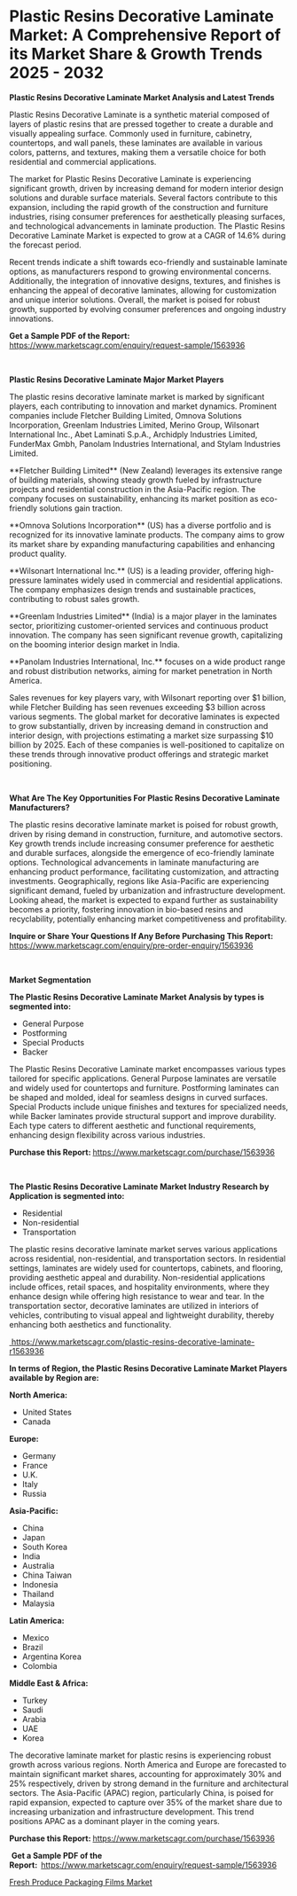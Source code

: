 <p><h1>Plastic Resins Decorative Laminate Market: A Comprehensive Report of its Market Share & Growth Trends 2025 - 2032</h1></p><p><strong>Plastic Resins Decorative Laminate Market Analysis and Latest Trends</strong></p>
<p><p>Plastic Resins Decorative Laminate is a synthetic material composed of layers of plastic resins that are pressed together to create a durable and visually appealing surface. Commonly used in furniture, cabinetry, countertops, and wall panels, these laminates are available in various colors, patterns, and textures, making them a versatile choice for both residential and commercial applications.</p><p>The market for Plastic Resins Decorative Laminate is experiencing significant growth, driven by increasing demand for modern interior design solutions and durable surface materials. Several factors contribute to this expansion, including the rapid growth of the construction and furniture industries, rising consumer preferences for aesthetically pleasing surfaces, and technological advancements in laminate production. The Plastic Resins Decorative Laminate Market is expected to grow at a CAGR of 14.6% during the forecast period.</p><p>Recent trends indicate a shift towards eco-friendly and sustainable laminate options, as manufacturers respond to growing environmental concerns. Additionally, the integration of innovative designs, textures, and finishes is enhancing the appeal of decorative laminates, allowing for customization and unique interior solutions. Overall, the market is poised for robust growth, supported by evolving consumer preferences and ongoing industry innovations.</p></p>
<p><strong>Get a Sample PDF of the Report:&nbsp;</strong> <a href="https://www.marketscagr.com/enquiry/request-sample/1563936?utm_campaign=1950&utm_medium=2&utm_source=Github&utm_content=ia&utm_term=02042025&utm_id=plastic-resins-decorative-laminate">https://www.marketscagr.com/enquiry/request-sample/1563936</a></p>
<p>&nbsp;</p>
<p><strong>Plastic Resins Decorative Laminate Major Market Players</strong></p>
<p><p>The plastic resins decorative laminate market is marked by significant players, each contributing to innovation and market dynamics. Prominent companies include Fletcher Building Limited, Omnova Solutions Incorporation, Greenlam Industries Limited, Merino Group, Wilsonart International Inc., Abet Laminati S.p.A., Archidply Industries Limited, FunderMax Gmbh, Panolam Industries International, and Stylam Industries Limited.</p><p>**Fletcher Building Limited** (New Zealand) leverages its extensive range of building materials, showing steady growth fueled by infrastructure projects and residential construction in the Asia-Pacific region. The company focuses on sustainability, enhancing its market position as eco-friendly solutions gain traction.</p><p>**Omnova Solutions Incorporation** (US) has a diverse portfolio and is recognized for its innovative laminate products. The company aims to grow its market share by expanding manufacturing capabilities and enhancing product quality. </p><p>**Wilsonart International Inc.** (US) is a leading provider, offering high-pressure laminates widely used in commercial and residential applications. The company emphasizes design trends and sustainable practices, contributing to robust sales growth.</p><p>**Greenlam Industries Limited** (India) is a major player in the laminates sector, prioritizing customer-oriented services and continuous product innovation. The company has seen significant revenue growth, capitalizing on the booming interior design market in India.</p><p>**Panolam Industries International, Inc.** focuses on a wide product range and robust distribution networks, aiming for market penetration in North America. </p><p>Sales revenues for key players vary, with Wilsonart reporting over $1 billion, while Fletcher Building has seen revenues exceeding $3 billion across various segments. The global market for decorative laminates is expected to grow substantially, driven by increasing demand in construction and interior design, with projections estimating a market size surpassing $10 billion by 2025. Each of these companies is well-positioned to capitalize on these trends through innovative product offerings and strategic market positioning.</p></p>
<p>&nbsp;</p>
<p><strong>What Are The Key Opportunities For Plastic Resins Decorative Laminate Manufacturers?</strong></p>
<p><p>The plastic resins decorative laminate market is poised for robust growth, driven by rising demand in construction, furniture, and automotive sectors. Key growth trends include increasing consumer preference for aesthetic and durable surfaces, alongside the emergence of eco-friendly laminate options. Technological advancements in laminate manufacturing are enhancing product performance, facilitating customization, and attracting investments. Geographically, regions like Asia-Pacific are experiencing significant demand, fueled by urbanization and infrastructure development. Looking ahead, the market is expected to expand further as sustainability becomes a priority, fostering innovation in bio-based resins and recyclability, potentially enhancing market competitiveness and profitability.</p></p>
<p><strong>Inquire or Share Your Questions If Any Before Purchasing This Report:</strong> <a href="https://www.marketscagr.com/enquiry/pre-order-enquiry/1563936?utm_campaign=1950&utm_medium=2&utm_source=Github&utm_content=ia&utm_term=02042025&utm_id=plastic-resins-decorative-laminate">https://www.marketscagr.com/enquiry/pre-order-enquiry/1563936</a></p>
<p>&nbsp;</p>
<p><strong>Market Segmentation</strong></p>
<p><strong>The Plastic Resins Decorative Laminate Market Analysis by types is segmented into:</strong></p>
<p><ul><li>General Purpose</li><li>Postforming</li><li>Special Products</li><li>Backer</li></ul></p>
<p><p>The Plastic Resins Decorative Laminate market encompasses various types tailored for specific applications. General Purpose laminates are versatile and widely used for countertops and furniture. Postforming laminates can be shaped and molded, ideal for seamless designs in curved surfaces. Special Products include unique finishes and textures for specialized needs, while Backer laminates provide structural support and improve durability. Each type caters to different aesthetic and functional requirements, enhancing design flexibility across various industries.</p></p>
<p><strong>Purchase this Report:&nbsp;</strong><a href="https://www.marketscagr.com/purchase/1563936?utm_campaign=1950&utm_medium=2&utm_source=Github&utm_content=ia&utm_term=02042025&utm_id=plastic-resins-decorative-laminate">https://www.marketscagr.com/purchase/1563936</a></p>
<p>&nbsp;</p>
<p><strong>The Plastic Resins Decorative Laminate Market Industry Research by Application is segmented into:</strong></p>
<p><ul><li>Residential</li><li>Non-residential</li><li>Transportation</li></ul></p>
<p><p>The plastic resins decorative laminate market serves various applications across residential, non-residential, and transportation sectors. In residential settings, laminates are widely used for countertops, cabinets, and flooring, providing aesthetic appeal and durability. Non-residential applications include offices, retail spaces, and hospitality environments, where they enhance design while offering high resistance to wear and tear. In the transportation sector, decorative laminates are utilized in interiors of vehicles, contributing to visual appeal and lightweight durability, thereby enhancing both aesthetics and functionality.</p></p>
<p><a href="https://www.marketscagr.com/plastic-resins-decorative-laminate-r1563936?utm_campaign=1950&utm_medium=2&utm_source=Github&utm_content=ia&utm_term=02042025&utm_id=plastic-resins-decorative-laminate">&nbsp;https://www.marketscagr.com/plastic-resins-decorative-laminate-r1563936</a></p>
<p><strong>In terms of Region, the Plastic Resins Decorative Laminate Market Players available by Region are:</strong></p>
<p>
    <p> <strong> North America: </strong>
        <ul>
            <li>United States</li>
            <li>Canada</li>
        </ul>
        </p> 
    <p> <strong> Europe: </strong>
        <ul>
            <li>Germany</li>
            <li>France</li>
            <li>U.K.</li>
            <li>Italy</li>
            <li>Russia</li>
        </ul>
        </p> 
    <p> <strong> Asia-Pacific: </strong>
        <ul>
            <li>China</li>
            <li>Japan</li>
            <li>South Korea</li>
            <li>India</li>
            <li>Australia</li>
            <li>China Taiwan</li>
            <li>Indonesia</li>
            <li>Thailand</li>
            <li>Malaysia</li>
        </ul>
        </p> 
    <p> <strong> Latin America: </strong>
        <ul>
            <li>Mexico</li>
            <li>Brazil</li>
            <li>Argentina Korea</li>
            <li>Colombia</li>
        </ul>
        </p> 
    <p> <strong> Middle East & Africa: </strong>
        <ul>
            <li>Turkey</li>
            <li>Saudi</li>
            <li>Arabia</li>
            <li>UAE</li>
            <li>Korea</li>
        </ul>
    </p>
    </p>
<p><p>The decorative laminate market for plastic resins is experiencing robust growth across various regions. North America and Europe are forecasted to maintain significant market shares, accounting for approximately 30% and 25% respectively, driven by strong demand in the furniture and architectural sectors. The Asia-Pacific (APAC) region, particularly China, is poised for rapid expansion, expected to capture over 35% of the market share due to increasing urbanization and infrastructure development. This trend positions APAC as a dominant player in the coming years.</p></p>
<p><strong>Purchase this Report: </strong><a href="https://www.marketscagr.com/purchase/1563936?utm_campaign=1950&utm_medium=2&utm_source=Github&utm_content=ia&utm_term=02042025&utm_id=plastic-resins-decorative-laminate">https://www.marketscagr.com/purchase/1563936</a></p>
<p>&nbsp;<strong>Get a Sample PDF of the Report:&nbsp;&nbsp;</strong><a href="https://www.marketscagr.com/enquiry/request-sample/1563936?utm_campaign=1950&utm_medium=2&utm_source=Github&utm_content=ia&utm_term=02042025&utm_id=plastic-resins-decorative-laminate">https://www.marketscagr.com/enquiry/request-sample/1563936</a></p>
<p><strong></strong></p>
<p><p><a href="https://github.com/giulyankela/Market-Research-Report-List-1/blob/main/fresh-produce-packaging-films-market.md?utm_campaign=1950&utm_medium=2&utm_source=Github&utm_content=ia&utm_term=02042025&utm_id=plastic-resins-decorative-laminate">Fresh Produce Packaging Films Market</a></p></p>